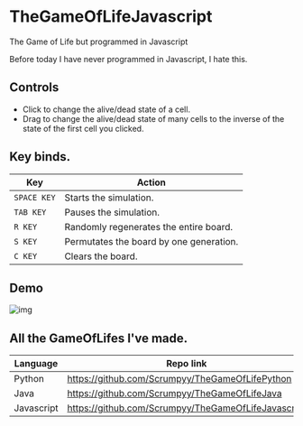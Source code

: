# TheGameOfLifeJavascript
 The Game of Life but programmed in Javascript

 Before today I have never programmed in Javascript, I hate this.

## Controls
 - Click to change the alive/dead state of a cell.
 - Drag to change the alive/dead state of many cells to the inverse of the state of the first cell you clicked.

## Key binds.
|Key|Action|
|--|--|
|`SPACE KEY`|Starts the simulation.|
|`TAB KEY`|Pauses the simulation.|
|`R KEY`|Randomly regenerates the entire board.|
|`S KEY`|Permutates the board by one generation.|
|`C KEY`|Clears the board.|

## Demo
![img](https://i.imgur.com/OqB16YX.gif)

## All the GameOfLifes I've made.
|Language|Repo link|
|--|--|
|Python|https://github.com/Scrumpyy/TheGameOfLifePython|
|Java|https://github.com/Scrumpyy/TheGameOfLifeJava|
|Javascript|https://github.com/Scrumpyy/TheGameOfLifeJavascript|